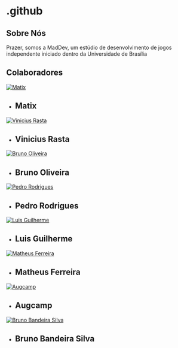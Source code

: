 # .github
## Sobre Nós
Prazer, somos a MadDev, um estúdio de desenvolvimento de jogos independente iniciado dentro da Universidade de Brasília

## Colaboradores

<div class="pictures">

[![Matix](https://avatars.githubusercontent.com/u/61623585?v=4)](https://github.com/matix0)
- **Matix**
  ---

[![Vinicius Rasta](https://avatars.githubusercontent.com/u/144750571?v=4)](https://github.com/RufinoVfR)
- **Vinicius Rasta**
  ---

[![Bruno Oliveira](https://avatars.githubusercontent.com/u/81006095?v=4)](https://github.com/eng-Bruno)
- **Bruno Oliveira**
  ---

[![Pedro Rodrigues](https://avatars.githubusercontent.com/u/32720946?v=4)](https://github.com/pedro-prp)
- **Pedro Rodrigues**
  ---

[![Luis Guilherme](https://avatars.githubusercontent.com/u/57416584?v=4)](https://github.com/Borges061)
- **Luis Guilherme**
  ---

[![Matheus Ferreira](https://avatars.githubusercontent.com/u/108153562?v=4)](https://github.com/matferreira1)
- **Matheus Ferreira**
  ---

[![Augcamp](https://avatars.githubusercontent.com/u/87672417?v=4)](https://github.com/Augcamp)
- **Augcamp**
  ---

[![Bruno Bandeira Silva](https://avatars.githubusercontent.com/u/86762790?v=4)](https://github.com/BrunoBandeiraSilva)
- **Bruno Bandeira Silva**
  ---

</div>
